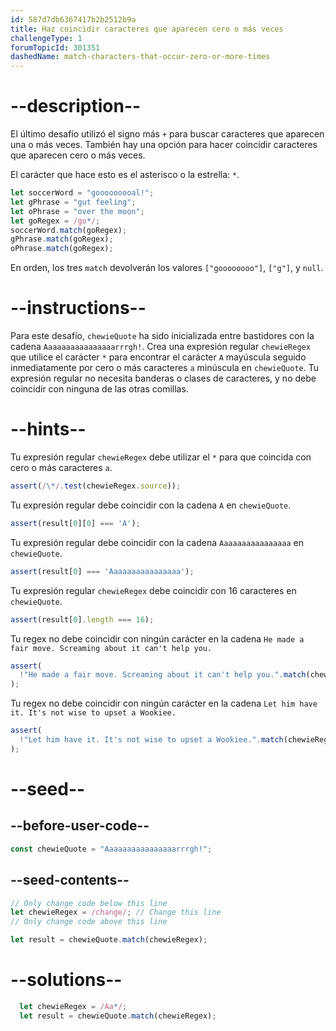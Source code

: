 ```yaml
---
id: 587d7db6367417b2b2512b9a
title: Haz coincidir caracteres que aparecen cero o más veces
challengeType: 1
forumTopicId: 301351
dashedName: match-characters-that-occur-zero-or-more-times
---
```


# --description--

El último desafío utilizó el signo más `+` para buscar caracteres que aparecen una o más veces. También hay una opción para hacer coincidir caracteres que aparecen cero o más veces.

El carácter que hace esto es el asterisco o la estrella: `*`.

```js
let soccerWord = "gooooooooal!";
let gPhrase = "gut feeling";
let oPhrase = "over the moon";
let goRegex = /go*/;
soccerWord.match(goRegex);
gPhrase.match(goRegex);
oPhrase.match(goRegex);
```

En orden, los tres `match` devolverán los valores `["goooooooo"]`, `["g"]`, y `null`.

# --instructions--

Para este desafío, `chewieQuote` ha sido inicializada entre bastidores con la cadena `Aaaaaaaaaaaaaaaarrrgh!`. Crea una expresión regular `chewieRegex` que utilice el carácter `*` para encontrar el carácter `A` mayúscula seguido inmediatamente por cero o más caracteres `a` minúscula en `chewieQuote`. Tu expresión regular no necesita banderas o clases de caracteres, y no debe coincidir con ninguna de las otras comillas.

# --hints--

Tu expresión regular `chewieRegex` debe utilizar el `*` para que coincida con cero o más caracteres `a`.

```js
assert(/\*/.test(chewieRegex.source));
```

Tu expresión regular debe coincidir con la cadena `A` en `chewieQuote`.

```js
assert(result[0][0] === 'A');
```

Tu expresión regular debe coincidir con la cadena `Aaaaaaaaaaaaaaaa` en `chewieQuote`.

```js
assert(result[0] === 'Aaaaaaaaaaaaaaaa');
```

Tu expresión regular `chewieRegex` debe coincidir con 16 caracteres en `chewieQuote`.

```js
assert(result[0].length === 16);
```

Tu regex no debe coincidir con ningún carácter en la cadena `He made a fair move. Screaming about it can't help you.`

```js
assert(
  !"He made a fair move. Screaming about it can't help you.".match(chewieRegex)
);
```

Tu regex no debe coincidir con ningún carácter en la cadena `Let him have it. It's not wise to upset a Wookiee.`

```js
assert(
  !"Let him have it. It's not wise to upset a Wookiee.".match(chewieRegex)
);
```

# --seed--

## --before-user-code--

```js
const chewieQuote = "Aaaaaaaaaaaaaaaarrrgh!";
```

## --seed-contents--

```js
// Only change code below this line
let chewieRegex = /change/; // Change this line
// Only change code above this line

let result = chewieQuote.match(chewieRegex);
```

# --solutions--

```js
  let chewieRegex = /Aa*/;
  let result = chewieQuote.match(chewieRegex);
```
